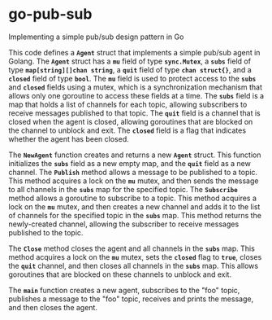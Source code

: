 # go-pub-sub
Implementing a simple pub/sub design pattern in Go


This code defines a **`Agent`** struct that implements a simple pub/sub agent in Golang. The **`Agent`** struct has a **`mu`** field of type **`sync.Mutex`**, a **`subs`** field of type **`map[string][]chan string`**, a **`quit`** field of type **`chan struct{}`**, and a **`closed`** field of type **`bool`**. The **`mu`** field is used to protect access to the **`subs`** and **`closed`** fields using a mutex, which is a synchronization mechanism that allows only one goroutine to access these fields at a time. The **`subs`** field is a map that holds a list of channels for each topic, allowing subscribers to receive messages published to that topic. The **`quit`** field is a channel that is closed when the agent is closed, allowing goroutines that are blocked on the channel to unblock and exit. The **`closed`** field is a flag that indicates whether the agent has been closed.

The **`NewAgent`** function creates and returns a new **`Agent`** struct. This function initializes the **`subs`** field as a new empty map, and the **`quit`** field as a new channel. The **`Publish`** method allows a message to be published to a topic. This method acquires a lock on the **`mu`** mutex, and then sends the message to all channels in the **`subs`** map for the specified topic. The **`Subscribe`** method allows a goroutine to subscribe to a topic. This method acquires a lock on the **`mu`** mutex, and then creates a new channel and adds it to the list of channels for the specified topic in the **`subs`** map. This method returns the newly-created channel, allowing the subscriber to receive messages published to the topic.

The **`Close`** method closes the agent and all channels in the **`subs`** map. This method acquires a lock on the **`mu`** mutex, sets the **`closed`** flag to **`true`**, closes the **`quit`** channel, and then closes all channels in the **`subs`** map. This allows goroutines that are blocked on these channels to unblock and exit.

The **`main`** function creates a new agent, subscribes to the "foo" topic, publishes a message to the "foo" topic, receives and prints the message, and then closes the agent.
